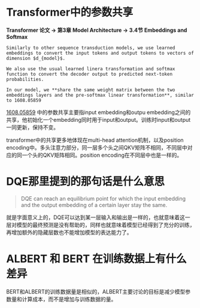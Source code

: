 # Transformer中的参数共享

**Transformer 论文 -> 第3章 Model Architecture -> 3.4节 Embeddings and Softmax**

```
Similarly to other sequence transduction models, we use learned embeddings to convert the input tokens and output tokens to vectors of dimension $d_{model}$. 

We also use the usual learned linera transformation and softmax function to convert the decoder output to predicted next-token probabilities.

In our model, we **share the same weight matrix between the two embeddings layers and the pre-softmax linear transformation**, similar to 1608.05859
```

[1608.05859](https://arxiv.org/abs/1608.05859) 中的参数共享主要指input embedding和outpu embedding之间的共享，他初始化一个embedding同时用于input和output。训练时input和output一同更新，保持不变。

transformer中的共享更多地体现在multi-head attention机制，以及position encoding中。多头注意力部分，同一层多个头之间QKV矩阵不相同，不同层中对应的同一个头的QKV矩阵相同。position encoding在不同层中也是一样的。

# DQE那里提到的那句话是什么意思
> DQE can reach an equilibrium point for which the input embedding and the output embedding of a certain layer stay the same.

就是字面意义上的，DQE可以达到某一层输入和输出是一样的，也就意味着这一层对模型的最终预测是没有帮助的，同样也就意味着模型已经得到了充分的训练，再增加额外的隐藏层数也不能增加模型的表达能力了。

# ALBERT 和 BERT 在训练数据上有什么差异

BERT和ALBERT的训练数据量是相似的，ALBERT主要讨论的目标是减少模型参数量和计算成本，而不是增加与训练数据的量。
